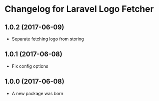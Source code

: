 # Changelog for Laravel Logo Fetcher

## 1.0.2 (2017-06-09)
- Separate fetching logo from storing 

## 1.0.1 (2017-06-08)
- Fix config options

## 1.0.0 (2017-06-08)

- A new package was born